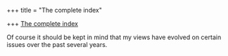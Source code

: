 +++
title = "The complete index"

+++
[The complete
index](https://manasataramgini.wordpress.com/the-complete-index/)

Of course it should be kept in mind that my views have evolved on
certain issues over the past several years.
